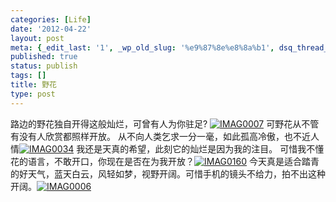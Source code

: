 ```yaml
---
categories: [Life]
date: '2012-04-22'
layout: post
meta: {_edit_last: '1', _wp_old_slug: '%e9%87%8e%e8%8a%b1', dsq_thread_id: '796842710'}
published: true
status: publish
tags: []
title: 野花
type: post
---
```

路边的野花独自开得这般灿烂，可曾有人为你驻足?
[![](http://dourok.info/wp-content/uploads/2012/04/IMAG00071.jpg "IMAG0007")](http://dourok.info/wp-content/uploads/2012/04/IMAG00071.jpg)
可野花从不管有没有人欣赏都照样开放。
从不向人类乞求一分一毫，如此孤高冷傲，也不近人情[![](http://dourok.info/wp-content/uploads/2012/04/IMAG0034.jpg "IMAG0034")](http://dourok.info/wp-content/uploads/2012/04/IMAG0034.jpg)
我还是天真的希望，此刻它的灿烂是因为我的注目。
可惜我不懂花的语言，不敢开口，你现在是否在为我开放？[![](http://dourok.info/wp-content/uploads/2012/04/IMAG0160.jpg "IMAG0160")](http://dourok.info/wp-content/uploads/2012/04/IMAG0160.jpg)
今天真是适合踏青的好天气，蓝天白云，风轻如梦，视野开阔。可惜手机的镜头不给力，拍不出这种开阔。[![](http://dourok.info/wp-content/uploads/2012/04/IMAG00061.jpg "IMAG0006")](http://dourok.info/wp-content/uploads/2012/04/IMAG00061.jpg)
